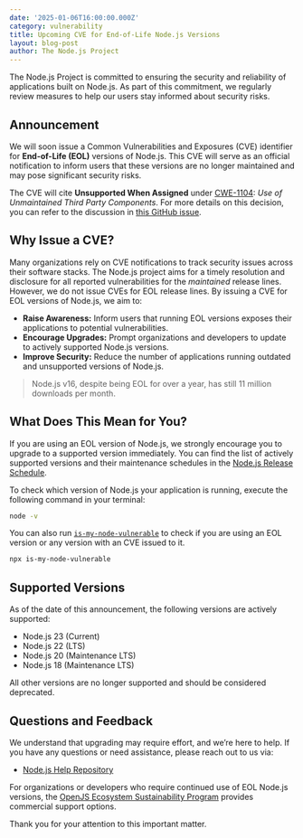 ```yaml
---
date: '2025-01-06T16:00:00.000Z'
category: vulnerability
title: Upcoming CVE for End-of-Life Node.js Versions
layout: blog-post
author: The Node.js Project
---
```


The Node.js Project is committed to ensuring the security and reliability of
applications built on Node.js. As part of this commitment, we regularly review
measures to help our users stay informed about security risks.

## Announcement

We will soon issue a Common Vulnerabilities and Exposures (CVE) identifier for
**End-of-Life (EOL)** versions of Node.js. This CVE will serve as an official
notification to inform users that these versions are no longer maintained and
may pose significant security risks.

The CVE will cite **Unsupported When Assigned** under
[CWE-1104](https://cwe.mitre.org/data/definitions/1104.html): _Use of Unmaintained Third Party Components_.
For more details on this decision, you can refer to the discussion in
[this GitHub issue](https://github.com/nodejs/security-wg/issues/1401).

## Why Issue a CVE?

Many organizations rely on CVE notifications to track security issues across
their software stacks. The Node.js project aims for a timely resolution and disclosure
for all reported vulnerabilities for the _maintained_ release lines.
However, we do not issue CVEs for EOL release lines.
By issuing a CVE for EOL versions of Node.js, we aim to:

- **Raise Awareness:** Inform users that running EOL versions exposes their
  applications to potential vulnerabilities.
- **Encourage Upgrades:** Prompt organizations and developers to update to
  actively supported Node.js versions.
- **Improve Security:** Reduce the number of applications running outdated and
  unsupported versions of Node.js.

> Node.js v16, despite being EOL for over a year, has still 11 million downloads per month.

## What Does This Mean for You?

If you are using an EOL version of Node.js, we strongly encourage you to upgrade
to a supported version immediately. You can find the list of actively supported
versions and their maintenance schedules in the [Node.js Release Schedule](https://github.com/nodejs/release#release-schedule).

To check which version of Node.js your application is running, execute the
following command in your terminal:

```bash
node -v
```

You can also run [`is-my-node-vulnerable`](https://github.com/nodejs/is-my-node-vulnerable)
to check if you are using an EOL version or any version with an CVE issued to it.

```bash
npx is-my-node-vulnerable
```

## Supported Versions

As of the date of this announcement, the following versions are actively supported:

- Node.js 23 (Current)
- Node.js 22 (LTS)
- Node.js 20 (Maintenance LTS)
- Node.js 18 (Maintenance LTS)

All other versions are no longer supported and should be considered deprecated.

## Questions and Feedback

We understand that upgrading may require effort, and we’re here to help. If you have
any questions or need assistance, please reach out to us via:

- [Node.js Help Repository](https://github.com/nodejs/help)

For organizations or developers who require continued use of EOL Node.js versions,
the [OpenJS Ecosystem Sustainability Program](https://nodejs.org/en/about/previous-releases#commercial-support)
provides commercial support options.

Thank you for your attention to this important matter.
